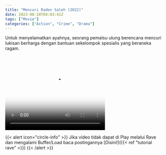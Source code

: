 ```yaml
---
title: "Mencuri Raden Saleh (2022)"
date: 2023-08-28T04:03:41Z
tags: ["Movie"]
categories: ["Action", "Crime", "Drama"]
---
```


Untuk menyelamatkan ayahnya, seorang pemalsu ulung berencana mencuri lukisan berharga dengan bantuan sekelompok spesialis yang beraneka ragam.

<video width="320" height="240" poster="https://www.themoviedb.org/t/p/original/5Gy6ku00yzXLEDFdeBhN8PZhXzv.jpg" controls>
   <source src="https://kp3d-my.sharepoint.com/personal/ryoo_kp3d_onmicrosoft_com/_layouts/15/download.aspx?share=EV9U_mVy4PNJhCtBCjPowXgBGFp4-IYbHkig0hTUPHko1Q" type="video/mp4">
</video>

{{< alert icon="circle-info" >}}
Jika video tidak dapat di Play melalui Rave dan mengalami Buffer/Load baca postingannya [Disini!]({{< ref "tutorial rave" >}})
{{< /alert >}}


